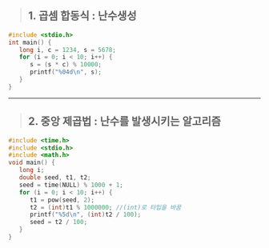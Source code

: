 > ## 1. 곱셈 합동식 : 난수생성
```c++
#include <stdio.h>
int main() {
   long i, c = 1234, s = 5678;
   for (i = 0; i < 10; i++) {
      s = (s * c) % 10000;
      printf("%04d\n", s);
   }
}
```
* * * 

> ## 2. 중앙 제곱법 : 난수를 발생시키는 알고리즘

```c++
#include <time.h>
#include <stdio.h>
#include <math.h>
void main() {
   long i;
   double seed, t1, t2;
   seed = time(NULL) % 1000 + 1;
   for (i = 0; i < 10; i++) {
      t1 = pow(seed, 2);
      t2 = (int)t1 % 1000000; //(int)로 타입을 바꿈
      printf("%5d\n", (int)t2 / 100);
      seed = t2 / 100;
   }
}
```
